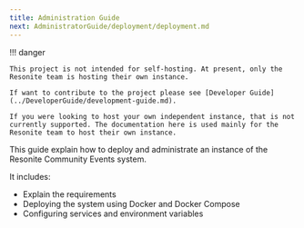 ```yaml
---
title: Administration Guide
next: AdministratorGuide/deployment/deployment.md
---
```


!!! danger

    This project is not intended for self-hosting. At present, only the Resonite team is hosting their own instance.

    If want to contribute to the project please see [Developer Guide](../DeveloperGuide/development-guide.md).

    If you were looking to host your own independent instance, that is not currently supported. The documentation here is used mainly for the Resonite team to host their own instance.

This guide explain how to deploy and administrate an instance of the Resonite Community Events system.

It includes:

- Explain the requirements
- Deploying the system using Docker and Docker Compose
- Configuring services and environment variables